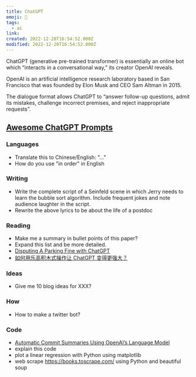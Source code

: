 ```yaml
---
title: ChatGPT
emoji: 📝
tags:
  - ai
link:
created: 2022-12-20T16:54:52.000Z
modified: 2022-12-20T16:54:52.000Z
---
```


ChatGPT (generative pre-trained transformer) is essentially an online bot which “interacts in a conversational way,” its creator OpenAI reveals.

OpenAI is an artificial intelligence research laboratory based in San Francisco that was founded by Elon Musk and CEO Sam Altman in 2015.

The dialogue format allows ChatGPT to “answer follow-up questions, admit its mistakes, challenge incorrect premises, and reject inappropriate requests”.

## [Awesome ChatGPT Prompts](https://github.com/f/awesome-chatgpt-prompts)

### Languages

- Translate this to Chinese/English: "..."
- How do you use "in order" in English

### Writing

- Write the complete script of a Seinfeld scene in which Jerry needs to learn the bubble sort algorithm. Include frequent jokes and note audience laughter in the script.
- Rewrite the above lyrics to be about the life of a postdoc

### Reading

- Make me a summary in bullet points of this paper?
- Expand this list and be more detailed.
- [Disputing A Parking Fine with ChatGPT](https://notesbylex.com/disputing-a-parking-fine-with-chatgpt.html)
- [如何用乐高积木式操作让 ChatGPT 变得更强大？](https://sspai.com/post/77464)

### Ideas

- Give me 10 blog ideas for XXX?

### How

- How to make a twitter bot?

### Code

- [Automatic Commit Summaries Using OpenAI’s Language Model](https://betterprogramming.pub/leverage-openais-language-model-for-automated-commit-summaries-8181cef30375)
- explain this code
- plot a linear regression with Python using matplotlib
- web scrape https://books.toscrape.com/ using Python and beautiful soup
